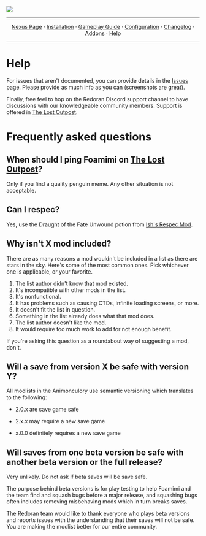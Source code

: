 <a href="https://youtu.be/ExK6EUGDjaA"><img src="https://i.imgur.com/GPhY3Jj.png" target="_blank"></a>

---

<p align="center">
  <a href="https://www.nexusmods.com/skyrimspecialedition/mods/80877">Nexus Page</a> ·
  <a href="README.md">Installation</a> ·
  <a href="GAMEPLAY.md">Gameplay Guide</a> ·
  <a href="CONFIGURATION.md">Configuration</a> ·
  <a href="CHANGELOG.md">Changelog</a> ·
  <a href="ADDONS.md">Addons</a> ·
  <a href="HELP.md">Help</a>
</p>

---

# Help

For issues that aren't documented, you can provide details in the [Issues](https://github.com/Lost-Outpost/redoran/issues) page. Please provide as much info as you can (screenshots are great).

Finally, free feel to hop on the Redoran Discord support channel to have discussions with our knowledgeable community members. Support is offered in [The Lost Outpost](https://discord.gg/WF66mMu).

# Frequently asked questions

## When should I ping Foamimi on [The Lost Outpost](https://discord.gg/WF66mMu)?

Only if you find a quality penguin meme. Any other situation is not acceptable.

## Can I respec?

Yes, use the Draught of the Fate Unwound potion from [Ish's Respec Mod](https://www.nexusmods.com/skyrimspecialedition/mods/1960).

## Why isn't X mod included?

There are as many reasons a mod wouldn't be included in a list as there are stars in the sky. Here's some of the most common ones. Pick whichever one is applicable, or your favorite.

1. The list author didn't know that mod existed.
2. It's incompatible with other mods in the list.
3. It's nonfunctional.
4. It has problems such as causing CTDs, infinite loading screens, or more.
5. It doesn't fit the list in question.
6. Something in the list already does what that mod does.
7. The list author doesn't like the mod.
8. It would require too much work to add for not enough benefit.

If you're asking this question as a roundabout way of suggesting a mod, don't.

## Will a save from version X be safe with version Y?

All modlists in the Animonculory use semantic versioning which translates to the following:

- 2.0.x are save game safe

- 2.x.x may require a new save game

- x.0.0 definitely requires a new save game

## Will saves from one beta version be safe with another beta version or the full release?

Very unlikely. Do not ask if beta saves will be save safe.

The purpose behind beta versions is for play testing to help Foamimi and the team find and squash bugs before a major release, and squashing bugs often includes removing misbehaving mods which in turn breaks saves.

The Redoran team would like to thank everyone who plays beta versions and reports issues with the understanding that their saves will not be safe. You are making the modlist better for our entire community.
